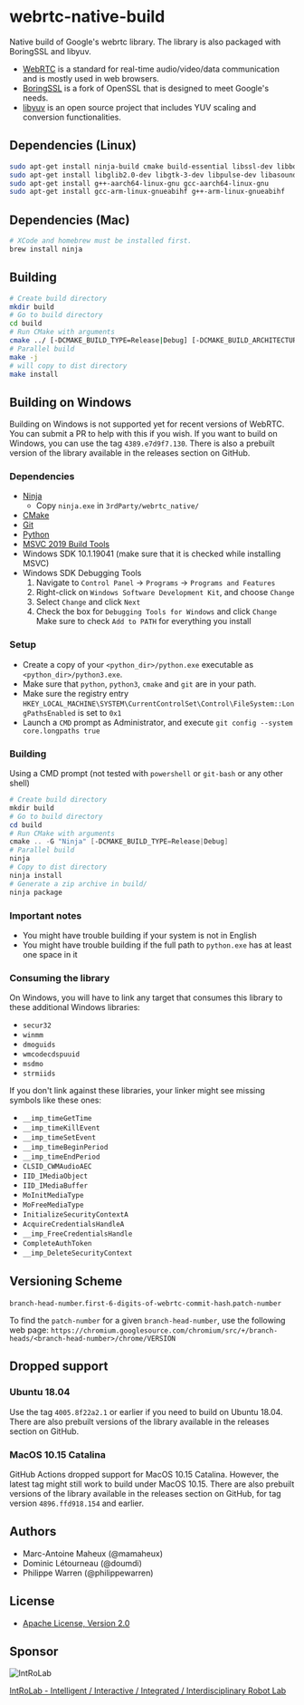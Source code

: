 # webrtc-native-build

Native build of Google's webrtc library. The library is also packaged with BoringSSL and libyuv.

* [WebRTC](https://webrtc.org/) is a standard for real-time audio/video/data communication and is mostly used in web browsers.
* [BoringSSL](https://github.com/google/boringssl) is a fork of OpenSSL that is designed to meet Google's needs.
* [libyuv](https://chromium.googlesource.com/libyuv/libyuv/) is an open source project that includes YUV scaling and conversion functionalities.

## Dependencies (Linux)
```bash
sudo apt-get install ninja-build cmake build-essential libssl-dev libboost-all-dev
sudo apt-get install libglib2.0-dev libgtk-3-dev libpulse-dev libasound2-dev
sudo apt-get install g++-aarch64-linux-gnu gcc-aarch64-linux-gnu
sudo apt-get install gcc-arm-linux-gnueabihf g++-arm-linux-gnueabihf
```

## Dependencies (Mac)
```bash
# XCode and homebrew must be installed first.
brew install ninja
```

## Building

```bash
# Create build directory
mkdir build
# Go to build directory
cd build
# Run CMake with arguments
cmake ../ [-DCMAKE_BUILD_TYPE=Release|Debug] [-DCMAKE_BUILD_ARCHITECTURE=arm32|arm64|amd64|win64|osx64]
# Parallel build
make -j
# will copy to dist directory
make install
```

## Building on Windows
Building on Windows is not supported yet for recent versions of WebRTC.
You can submit a PR to help with this if you wish.
If you want to build on Windows, you can use the tag `4389.e7d9f7.130`.
There is also a prebuilt version of the library available in the releases section on GitHub.

### Dependencies
* [Ninja](https://github.com/ninja-build/ninja/releases)
    * Copy `ninja.exe` in `3rdParty/webrtc_native/`
* [CMake](https://cmake.org/download)
* [Git](https://git-scm.com/download/win)
* [Python](https://www.python.org/downloads)
* [MSVC 2019 Build Tools](https://visualstudio.microsoft.com/vs/older-downloads/#visual-studio-2019-and-other-products)
* Windows SDK 10.1.19041 (make sure that it is checked while installing MSVC)
* Windows SDK Debugging Tools
    1. Navigate to `Control Panel` -> `Programs` -> `Programs and Features`
    2. Right-click on `Windows Software Development Kit`, and choose `Change`
    3. Select `Change` and click `Next`
    4. Check the box for `Debugging Tools for Windows` and click `Change`
Make sure to check `Add to PATH` for everything you install

### Setup
* Create a copy of your `<python_dir>/python.exe` executable as `<python_dir>/python3.exe`.
* Make sure that `python`, `python3`, `cmake` and `git` are in your path.
* Make sure the registry entry `HKEY_LOCAL_MACHINE\SYSTEM\CurrentControlSet\Control\FileSystem::LongPathsEnabled` is set to `0x1`
* Launch a `CMD` prompt as Administrator, and execute `git config --system core.longpaths true`

### Building
Using a CMD prompt (not tested with `powershell` or `git-bash` or any other shell)
```powershell
# Create build directory
mkdir build
# Go to build directory
cd build
# Run CMake with arguments
cmake .. -G "Ninja" [-DCMAKE_BUILD_TYPE=Release|Debug]
# Parallel build
ninja
# Copy to dist directory
ninja install
# Generate a zip archive in build/
ninja package
```
### Important notes
* You might have trouble building if your system is not in English
* You might have trouble building if the full path to `python.exe` has at least one space in it

### Consuming the library
On Windows, you will have to link any target that consumes this library to these additional Windows libraries:
* `secur32`
* `winmm`
* `dmoguids`
* `wmcodecdspuuid`
* `msdmo`
* `strmiids`


If you don't link against these libraries, your linker might see missing symbols like these ones:
* `__imp_timeGetTime`
* `__imp_timeKillEvent`
* `__imp_timeSetEvent`
* `__imp_timeBeginPeriod`
* `__imp_timeEndPeriod`
* `CLSID_CWMAudioAEC`
* `IID_IMediaObject`
* `IID_IMediaBuffer`
* `MoInitMediaType`
* `MoFreeMediaType`
* `InitializeSecurityContextA`
* `AcquireCredentialsHandleA`
* `__imp_FreeCredentialsHandle`
* `CompleteAuthToken`
* `__imp_DeleteSecurityContext`

## Versioning Scheme

`branch-head-number`.`first-6-digits-of-webrtc-commit-hash`.`patch-number`

To find the `patch-number` for a given `branch-head-number`, use the following web page:
`https://chromium.googlesource.com/chromium/src/+/branch-heads/<branch-head-number>/chrome/VERSION`

## Dropped support

### Ubuntu 18.04
Use the tag `4005.8f22a2.1` or earlier if you need to build on Ubuntu 18.04.
There are also prebuilt versions of the library available in the releases section on GitHub.

### MacOS 10.15 Catalina
GitHub Actions dropped support for MacOS 10.15 Catalina.
However, the latest tag might still work to build under MacOS 10.15.
There are also prebuilt versions of the library available in the releases section on GitHub, for tag version `4896.ffd918.154` and earlier.

## Authors

* Marc-Antoine Maheux (@mamaheux)
* Dominic Létourneau (@doumdi)
* Philippe Warren (@philippewarren)

## License

* [Apache License, Version 2.0](LICENSE)

## Sponsor

![IntRoLab](https://introlab.3it.usherbrooke.ca/IntRoLab.png)

[IntRoLab - Intelligent / Interactive / Integrated / Interdisciplinary Robot Lab](https://introlab.3it.usherbrooke.ca)
